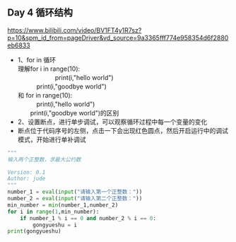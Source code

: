 ## Day 4 循环结构
https://www.bilibili.com/video/BV1FT4y1R7sz?p=10&spm_id_from=pageDriver&vd_source=9a3365fff774e958354d6f2880eb6833

- 1、for in 循环  
理解for i in range(10):  
　　　　　　print(i,"hello world")  
      　　　print(i,"goodbye world")  
和 for in range(10):  
     　　　print(i,"hello world")  
　　print(i,"goodbye world")的区别 
- 2、设置断点，进行单步调试，可以观察循环过程中每一个变量的变化
- 断点位于代码序号的左侧，点击一下会出现红色圆点，然后开启运行中的调试模式，开始进行单补调试
```Python
"""
输入两个正整数，求最大公约数

Version: 0.1
Author: jude
"""
number_1 = eval(input("请输入第一个正整数："))
number_2 = eval(input("请输入第二个正整数："))
min_number = min(number_1,number_2)
for i in range(1,min_number):
    if number_1 % i == 0 and number_2 % i == 0:
        gongyueshu = i 
print(gongyueshu)
```


